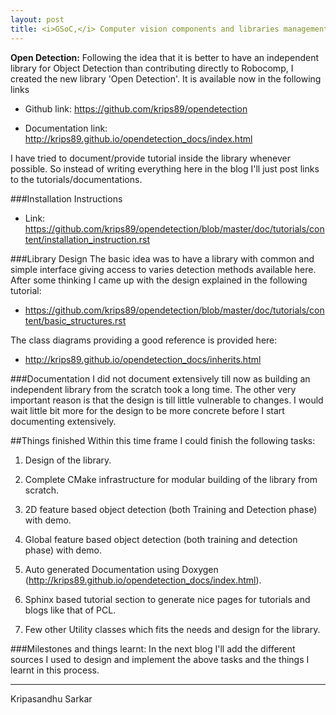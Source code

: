 ```yaml
---
layout: post
title: <i>GSoC,</i> Computer vision components and libraries management <p>#2</p>
---
```


**Open Detection:** Following the idea that it is better to have an independent library for Object Detection than contributing directly to Robocomp, I created the new library 'Open Detection'. It is available now in the following links

* Github link: https://github.com/krips89/opendetection

* Documentation link: http://krips89.github.io/opendetection_docs/index.html

I have tried to document/provide tutorial inside the library whenever possible. So instead of writing everything here in the blog I'll just post links to the tutorials/documentations.

###Installation Instructions
* Link: https://github.com/krips89/opendetection/blob/master/doc/tutorials/content/installation_instruction.rst

###Library Design
The basic idea was to have a library with common and simple interface giving access to varies detection methods available here. After some thinking I came up with the design explained in the following tutorial:

* https://github.com/krips89/opendetection/blob/master/doc/tutorials/content/basic_structures.rst
 
The class diagrams providing a good reference is provided here:

* http://krips89.github.io/opendetection_docs/inherits.html

###Documentation 
I did not document extensively till now as building an independent library from the scratch took a long time. The other very important reason is that the design is till little vulnerable to changes.
I would wait little bit more for the design to be more concrete before I start documenting extensively. 

##Things finished 
Within this time frame I could finish the following tasks:

1. Design of the library.

2. Complete CMake infrastructure for modular building of the library from scratch.

3. 2D feature based object detection (both Training and Detection phase) with demo.

3. Global feature based object detection (both training and detection phase) with demo.

4. Auto generated Documentation using Doxygen (http://krips89.github.io/opendetection_docs/index.html).

5. Sphinx based tutorial section to generate nice pages for tutorials and blogs like that of PCL.

6. Few other Utility classes which fits the needs and design for the library.

###Milestones and things learnt:
In the next blog I'll add the different sources I used to design and implement the above tasks and the things I learnt in this process.

------
Kripasandhu Sarkar